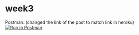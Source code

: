 # week3


Postman: (changed the link of the post to match link in heroku)
[![Run in Postman](https://run.pstmn.io/button.svg)](https://app.getpostman.com/run-collection/a7b8b84c7b64d3e1018d#?env%5Bcsci3961_hw1%5D=W3sia2V5IjoiJGVjaG9fYm9keSIsInZhbHVlIjoiIiwiZW5hYmxlZCI6dHJ1ZX1d)

